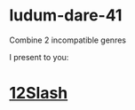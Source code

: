# ludum-dare-41
Combine 2 incompatible genres

I present to you:
# [12Slash](https://ldjam.com/events/ludum-dare/41/12slash)
